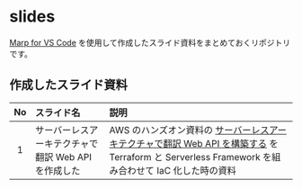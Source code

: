 # slides

[Marp for VS Code](https://marketplace.visualstudio.com/items?itemName=marp-team.marp-vscode) を使用して作成したスライド資料をまとめておくリポジトリです。

## 作成したスライド資料

| No | スライド名                                          | 説明                                                                                                                                                                                                                                             |
|:--:|:----------------------------------------------------|:-------------------------------------------------------------------------------------------------------------------------------------------------------------------------------------------------------------------------------------------------|
| 1  | サーバーレスアーキテクチャで翻訳 Web API を作成した | AWS のハンズオン資料の [サーバーレスアーキテクチャで翻訳 Web API を構築する](https://pages.awscloud.com/event_JAPAN_Hands-on-for-Beginners-Serverless-2019_Contents.html) を Terraform と Serverless Framework を組み合わせて IaC 化した時の資料 |

